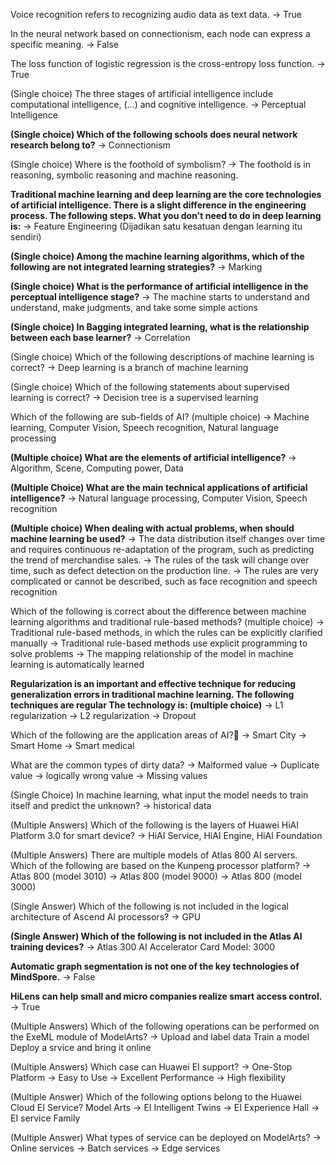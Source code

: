 Voice recognition refers to recognizing audio data as text data.
-> True

In the neural network based on connectionism, each node can express a specific meaning.
-> False

The loss function of logistic regression is the cross-entropy loss function.
-> True

(Single choice) The three stages of artificial intelligence include computational intelligence, (…) and cognitive intelligence.
-> Perceptual Intelligence

**(Single choice) Which of the following schools does neural network research belong to?**
-> Connectionism

(Single choice) Where is the foothold of symbolism?
-> The foothold is in reasoning, symbolic reasoning and machine reasoning.

**Traditional machine learning and deep learning are the core technologies of artificial intelligence. There is a slight difference in the engineering process. The following steps. What you don't need to do in deep learning is:**
-> Feature Engineering (Dijadikan satu kesatuan dengan learning itu sendiri)

**(Single choice) Among the machine learning algorithms, which of the following are not integrated learning strategies?**
-> Marking

**(Single choice) What is the performance of artificial intelligence in the perceptual intelligence stage?**
-> The machine starts to understand and understand, make judgments, and take some simple actions

**(Single choice) In Bagging integrated learning, what is the relationship between each base learner?**
-> Correlation

(Single choice) Which of the following descriptions of machine learning is correct? 
-> Deep learning is a branch of machine learning

(Single choice) Which of the following statements about supervised learning is correct?
-> Decision tree is a supervised learning

Which of the following are sub-fields of AI? (multiple choice)
-> Machine learning, Computer Vision, Speech recognition, Natural language processing

**(Multiple choice) What are the elements of artificial intelligence?**
-> Algorithm, Scene, Computing power, Data

**(Multiple Choice) What are the main technical applications of artificial intelligence?**
-> Natural language processing, Computer Vision, Speech recognition

**(Multiple choice) When dealing with actual problems, when should machine learning be used?**
-> The data distribution itself changes over time and requires continuous re-adaptation of the program, such as predicting the trend of merchandise sales.
-> The rules of the task will change over time, such as defect detection on the production line.
-> The rules are very complicated or cannot be described, such as face recognition and speech recognition

Which of the following is correct about the difference between machine learning algorithms and traditional rule-based methods? (multiple choice)
-> Traditional rule-based methods, in which the rules can be explicitly clarified manually
-> Traditional rule-based methods use explicit programming to solve problems
-> The mapping relationship of the model in machine learning is automatically learned

**Regularization is an important and effective technique for reducing generalization errors in traditional machine learning. The following techniques are regular The technology is: (multiple choice)**
-> L1 regularization
-> L2 regularization
-> Dropout

Which of the following are the application areas of AI?
-> Smart City
-> Smart Home
-> Smart medical

What are the common types of dirty data? 
-> Malformed value
-> Duplicate value
-> logically wrong value
-> Missing values

(Single Choice) In machine learning, what input the model needs to train itself and predict the unknown?
-> historical data

(Multiple Answers) Which of the following is the layers of Huawei HiAI Platform 3.0 for smart device?
-> HiAI Service, HiAI Engine, HiAI Foundation

(Multiple Answers) There are multiple models of Atlas 800 AI servers. Which of the following are based on the Kunpeng processor platform?
-> Atlas 800 (model 3010)
-> Atlas 800 (model 9000)
-> Atlas 800 (model 3000)

(Single Answer) Which of the following is not included in the logical architecture of Ascend AI processors?
-> GPU

**(Single Answer) Which of the following is not included in the Atlas AI training devices?**
-> Atlas 300 AI Accelerator Card Model: 3000

**Automatic graph segmentation is not one of the key technologies of MindSpore.**
-> False

**HiLens can help small and micro companies realize smart access control.**
-> True

(Multiple Answers) Which of the following operations can be performed on the ExeML module of ModelArts?
-> Upload and label data
Train a model
Deploy a srvice and bring it online

(Multiple Answers) Which case can Huawei EI support?
-> One-Stop Platform
-> Easy to Use
-> Excellent Performance
-> High flexibility

(Multiple Answer) Which of the following options belong to the Huawei Cloud EI Service?
Model Arts
-> EI Intelligent Twins
-> EI Experience Hall
-> EI service Family

(Multiple Answer) What types of service can be deployed on ModelArts?
-> Online services
-> Batch services
-> Edge services

